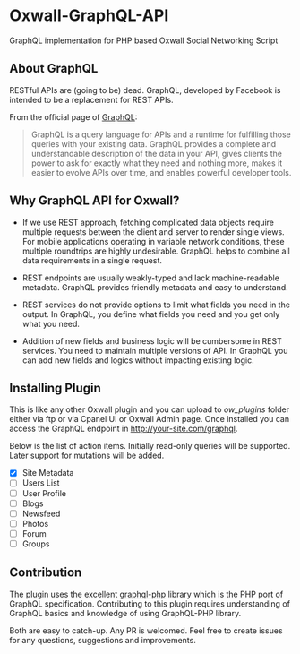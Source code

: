 # Oxwall-GraphQL-API

GraphQL implementation for PHP based Oxwall Social Networking Script

## About GraphQL

RESTful APIs are (going to be) dead. GraphQL, developed by Facebook is intended to be a replacement for REST APIs. 

From the official page of [GraphQL](http://graphql.org/):

> GraphQL is a query language for APIs and a runtime for fulfilling those queries with your existing data. GraphQL provides a complete and understandable description of the data in your API, gives clients the power to ask for exactly what they need and nothing more, makes it easier to evolve APIs over time, and enables powerful developer tools.

## Why GraphQL API for Oxwall?

- If we use REST approach, fetching complicated data objects require multiple requests between the client and server to render single views. For mobile applications operating in variable network conditions, these multiple roundtrips are highly undesirable. GraphQL helps to combine all data requirements in a single request.

- REST endpoints are usually weakly-typed and lack machine-readable metadata. GraphQL provides friendly metadata and easy to understand.

- REST services do not provide options to limit what fields you need in the output. In GraphQL, you define what fields you need and you get only what you need.

- Addition of new fields and business logic will be cumbersome in REST services. You need to maintain multiple versions of API. In GraphQL you can add new fields and logics without impacting existing logic.

## Installing Plugin

This is like any other Oxwall plugin and you can upload to *ow_plugins* folder either via ftp or via Cpanel UI or Oxwall Admin page. Once installed you can access the GraphQL endpoint in http://your-site.com/graphql.

Below is the list of action items. Initially read-only queries will be supported. Later support for mutations will be added.

- [x] Site Metadata
- [ ] Users List
- [ ] User Profile
- [ ] Blogs
- [ ] Newsfeed
- [ ] Photos
- [ ] Forum
- [ ] Groups

## Contribution

The plugin uses the excellent [graphql-php](https://github.com/webonyx/graphql-php) library which is the PHP port of GraphQL specification. Contributing to this plugin requires understanding of GraphQL basics and knowledge of using GraphQL-PHP library.

Both are easy to catch-up. Any PR is welcomed. Feel free to create issues for any questions, suggestions and improvements.
